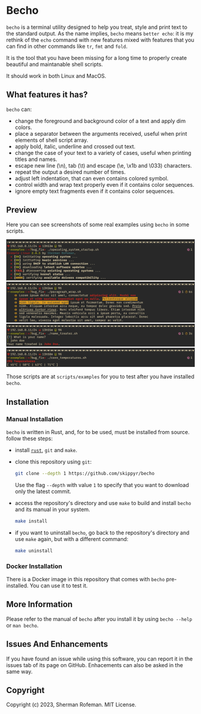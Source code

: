 # Becho

`becho` is a terminal utility designed to help you treat, style and print text
to the standard output. As the name implies, `becho` means `better echo`: 
it is my rethink of the `echo` command with new features mixed with features
that you can find in other commands like `tr`, `fmt` and `fold`.

It is the tool that you have been missing for a long time to properly create
beautiful and maintanable shell scripts.

It should work in both Linux and MacOS.


## What features it has?
`becho` can:
  + change the foreground and background color of a text and apply dim colors.
  + place a separator between the arguments received, useful when print elements
    of shell script array.
  + apply bold, italic, underline and crossed out text.
  + change the case of your text to a variety of cases, useful when printing
    titles and names.
  + escape new line (\n), tab (\t) and escape (\e, \x1b and \033) characters.
  + repeat the output a desired number of times.
  + adjust left indentation, that can even contains colored symbol.
  + control width and wrap text properly even if it contains color sequences.
  + ignore empty text fragments even if it contains color sequences.


## Preview

Here you can see screenshots of some real examples using `becho` in some
scripts.

![](images/preview/operating_system_startup.png)
![](images/preview/paragraph_wrap.png)
![](images/preview/name_treater.png)
![](images/preview/core_temperatures.png)

Those scripts are at `scripts/examples` for you to test after you have
installed `becho`.

## Installation


### Manual Installation

`becho` is written in Rust, and, for to be used, must be installed from source.
follow these steps:

  + install [`rust`](https://www.rust-lang.org), `git` and `make`.
  + clone this repository using `git`:

    ```bash
    git clone --depth 1 https://github.com/skippyr/becho
    ```

    Use the flag `--depth` with value `1` to specify that you want to download
    only the latest commit.

  + access the repository's directory and use `make` to build and install
    `becho` and its manual in your system.

    ```bash
    make install
    ```

  + if you want to uninstall `becho`, go back to the repository's directory
    and use `make` again, but with a different command:

    ```bash
    make uninstall
    ```
   

### Docker Installation

There is a Docker image in this repository that comes with `becho`
pre-installed. You can use it to test it.


## More Information

Please refer to the manual of `becho` after you install it by using
`becho --help` or `man becho`.


## Issues And Enhancements

If you have found an issue while using this software, you can report it in
the issues tab of its page on GitHub. Enhacements can also be asked in the
same way.


## Copyright

Copyright (c) 2023, Sherman Rofeman. MIT License.
